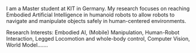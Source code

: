I am a Master student at KIT in Germany. 
My research focuses on reaching Embodied Artificial Intelligence in humanoid robots to allow robots to navigate and manipulate objects safely in human-centered environments.

Research Interests:
Embodied AI, 
(Mobile) Manipulation, 
Human-Robot Interaction, 
Legged Locomotion and whole-body control, 
Computer Vision,
World Model.......

